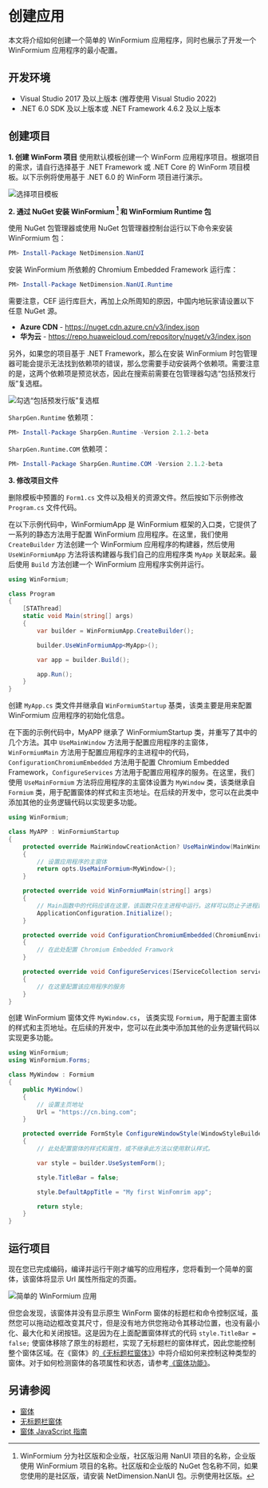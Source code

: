 # 创建应用

本文将介绍如何创建一个简单的 WinFormium 应用程序，同时也展示了开发一个 WinFormium 应用程序的最小配置。

## 开发环境

- Visual Studio 2017 及以上版本 (推荐使用 Visual Studio 2022)
- .NET 6.0 SDK 及以上版本或 .NET Framework 4.6.2 及以上版本

## 创建项目

**1. 创建 WinForm 项目**
使用默认模板创建一个 WinForm 应用程序项目。根据项目的需求，请自行选择基于 .NET Framework 或 .NET Core 的 WinForm 项目模板。以下示例将使用基于 .NET 6.0 的 WinForm 项目进行演示。

![选择项目模板](./create-winform-project.png)

**2. 通过 NuGet 安装 WinFormium [^1] 和 WinFormium Runtime 包**

使用 NuGet 包管理器或使用 NuGet 包管理器控制台运行以下命令来安装 WinFormium 包：

[^1]: WinFormium 分为社区版和企业版，社区版沿用 NanUI 项目的名称，企业版使用 WinFormium 项目的名称。社区版和企业版的 NuGet 包名称不同，如果您使用的是社区版，请安装 NetDimension.NanUI 包。示例使用社区版。

```powershell
PM> Install-Package NetDimension.NanUI
```

安装 WinFormium 所依赖的 Chromium Embedded Framework 运行库：

```powershell
PM> Install-Package NetDimension.NanUI.Runtime
```

需要注意，CEF 运行库巨大，再加上众所周知的原因，中国内地玩家请设置以下任意 NuGet 源。

- **Azure CDN** - https://nuget.cdn.azure.cn/v3/index.json
- **华为云** - https://repo.huaweicloud.com/repository/nuget/v3/index.json

另外，如果您的项目基于 .NET Framework，那么在安装 WinFormium 时包管理器可能会提示无法找到依赖项的错误，那么您需要手动安装两个依赖项。需要注意的是，这两个依赖项是预览状态，因此在搜索前需要在包管理器勾选“包括预发行版”复选框。

![勾选“包括预发行版”复选框](./install-sharpgen-runtime.png)

`SharpGen.Runtime` 依赖项：

```powershell
PM> Install-Package SharpGen.Runtime -Version 2.1.2-beta
```

`SharpGen.Runtime.COM` 依赖项：

```powershell
PM> Install-Package SharpGen.Runtime.COM -Version 2.1.2-beta
```

**3. 修改项目文件**

删除模板中预置的 `Form1.cs` 文件以及相关的资源文件。然后按如下示例修改 `Program.cs` 文件代码。

在以下示例代码中，WinFormiumApp 是 WinFormium 框架的入口类，它提供了一系列的静态方法用于配置 WinFormium 应用程序。在这里，我们使用 `CreateBuilder` 方法创建一个 WinFormium 应用程序的构建器，然后使用 `UseWinFormiumApp` 方法将该构建器与我们自己的应用程序类 `MyApp` 关联起来。最后使用 `Build` 方法创建一个 WinFormium 应用程序实例并运行。

```csharp
using WinFormium;

class Program
{
    [STAThread]
    static void Main(string[] args)
    {
        var builder = WinFormiumApp.CreateBuilder();

        builder.UseWinFormiumApp<MyApp>();

        var app = builder.Build();

        app.Run();
    }
}
```

创建 `MyApp.cs` 类文件并继承自 `WinFormiumStartup` 基类，该类主要是用来配置 WinFormium 应用程序的初始化信息。

在下面的示例代码中，MyAPP 继承了 WinFormiumStartup 类，并重写了其中的几个方法。其中 `UseMainWindow` 方法用于配置应用程序的主窗体，`WinFormiumMain` 方法用于配置应用程序的主进程中的代码，`ConfigurationChromiumEmbedded` 方法用于配置 Chromium Embedded Framework，`ConfigureServices` 方法用于配置应用程序的服务。在这里，我们使用 `UseMainFormium` 方法将应用程序的主窗体设置为 `MyWindow` 类，该类继承自 `Formium` 类，用于配置窗体的样式和主页地址。在后续的开发中，您可以在此类中添加其他的业务逻辑代码以实现更多功能。

```csharp
using WinFormium;

class MyAPP : WinFormiumStartup
{
    protected override MainWindowCreationAction? UseMainWindow(MainWindowOptions opts)
    {
        // 设置应用程序的主窗体
        return opts.UseMainFormium<MyWindow>();
    }

    protected override void WinFormiumMain(string[] args)
    {
        // Main函数中的代码应该在这里，该函数只在主进程中运行。这样可以防止子进程运行一些不正确的初始化代码。
        ApplicationConfiguration.Initialize();
    }

    protected override void ConfigurationChromiumEmbedded(ChromiumEnvironmentBuiler cef)
    {
        // 在此处配置 Chromium Embedded Framwork
    }

    protected override void ConfigureServices(IServiceCollection services)
    {
        // 在这里配置该应用程序的服务
    }
}
```

创建 WinFormium 窗体文件 `MyWindow.cs`， 该类实现 `Formium`，用于配置主窗体的样式和主页地址。在后续的开发中，您可以在此类中添加其他的业务逻辑代码以实现更多功能。

```csharp
using WinFormium;
using WinFormium.Forms;

class MyWindow : Formium
{
    public MyWindow()
    {
        // 设置主页地址
        Url = "https://cn.bing.com";
    }

    protected override FormStyle ConfigureWindowStyle(WindowStyleBuilder builder)
    {
        // 此处配置窗体的样式和属性，或不继承此方法以使用默认样式。

        var style = builder.UseSystemForm();

        style.TitleBar = false;

        style.DefaultAppTitle = "My first WinFomrim app";

        return style;
    }
}
```

## 运行项目

现在您已完成编码，编译并运行干刚才编写的应用程序，您将看到一个简单的窗体，该窗体将显示 Url 属性所指定的页面。

![简单的 WinFormium 应用](./winformium-form-preview.png)

但您会发现，该窗体并没有显示原生 WinForm 窗体的标题栏和命令控制区域，虽然您可以拖动边框改变其尺寸，但是没有地方供您拖动令其移动位置，也没有最小化、最大化和关闭按钮。这是因为在上面配置窗体样式的代码 `style.TitleBar = false;` 使窗体移除了原生的标题栏，实现了无标题栏的窗体样式，因此您能控制整个窗体区域。在《窗体》的[《无标题栏窗体》](../窗体/无标题栏窗体.md)》中将介绍如何来控制这种类型的窗体。对于如何检测窗体的各项属性和状态，请参考[《窗体功能》](../窗体/窗体功能.md)。

## 另请参阅

- [窗体](../窗体/概述.md)
- [无标题栏窗体](../窗体/无标题栏窗体.md)
- [窗体 JavaScript 指南](../窗体/窗体JavaScript指南.md)

